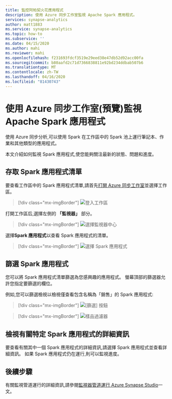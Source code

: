 ```yaml
---
title: 監控阿帕契火花應用程式
description: 使用 Azure 同步工作室監視 Apache Spark 應用程式。
services: synapse-analytics
author: matt1883
ms.service: synapse-analytics
ms.topic: how-to
ms.subservice: ''
ms.date: 04/15/2020
ms.author: mahi
ms.reviewer: mahi
ms.openlocfilehash: f231693fdcf3519e29eed38e47db52d92acc00fa
ms.sourcegitcommit: b80aafd2c71d7366838811e92bd234ddbab507b6
ms.translationtype: MT
ms.contentlocale: zh-TW
ms.lasthandoff: 04/16/2020
ms.locfileid: "81430743"
---
```

# <a name="use-the-azure-synapse-studio-preview-to-monitor-your-apache-spark-applications"></a>使用 Azure 同步工作室(預覽)監視 Apache Spark 應用程式

使用 Azure 同步分析,可以使用 Spark 在工作區中的 Spark 池上運行筆記本、作業和其他類型的應用程式。

本文介紹如何監視 Spark 應用程式,使您能夠關注最新的狀態、問題和進度。

## <a name="accessing-the-list-of-spark-applications"></a>存取 Spark 應用程式清單

要查看工作區中的 Spark 應用程式清單,請首先[打開 Azure 同步工作室](https://web.azuresynapse.net/)並選擇工作區。

  > [!div class="mx-imgBorder"]
  > ![登入工作區](./media/common/login-workspace.png)

打開工作區后,選擇左側的 **「監視器」** 部分。

  > [!div class="mx-imgBorder"]
  > ![選擇監視器中心](./media/common/left-nav.png)

選擇**Spark 應用程式**以查看 Spark 應用程式的清單。

  > [!div class="mx-imgBorder"]
  > ![選擇 Spark 應用程式](./media/how-to-monitor-spark-applications/monitor-hub-nav-sparkapplications.png)

## <a name="filtering-your-spark-applications"></a>篩選 Spark 應用程式

您可以將 Spark 應用程式清單篩選為您感興趣的應用程式。 螢幕頂部的篩選器允許您指定要篩選的欄位。

例如,您可以篩選檢視以檢視僅查看包含名稱為「銷售」的 Spark 應用程式:

  > [!div class="mx-imgBorder"]
  > ![[篩選] 按鈕](./media/common/filter-button.png)

  > [!div class="mx-imgBorder"]
  > ![樣品過濾器](./media/how-to-monitor-spark-applications/filter-example.png)

## <a name="viewing-details-about-a-specific-spark-application"></a>檢視有關特定 Spark 應用程式的詳細資訊

要查看有關其中一個 Spark 應用程式的詳細資訊,請選擇 Spark 應用程式並查看詳細資訊。 如果 Spark 應用程式仍在運行,則可以監視進度。

## <a name="next-steps"></a>後續步驟

有關監視管道運行的詳細資訊,請參閱[監視器管道運行 Azure Synapse Studio](how-to-monitor-pipeline-runs.md)一文。  
